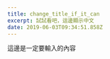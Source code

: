 ```yaml
---
title: change_title_if_it_can
excerpt: 試試看吧，這邊顯示中文
date: 2019-06-03T09:34:51.858Z
---
```

這邊是一定要輸入的內容
